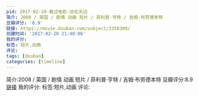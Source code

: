 ```yaml
---
pid: 2017-02-20-看过电影-远在天边
简介: 2008 / 英国 / 剧情 动画 短片 / 菲利普·亨特 / 吉姆·布劳德本特
豆瓣评分: '8.9'
链接: https://movie.douban.com/subject/3358309/
创建时间: '2017-02-20 21:40:06'
我的评分:
标签: 短片,动画
评论:
tags: [douban]
categories: [timeline]
---
```

简介:2008 / 英国 / 剧情 动画 短片 / 菲利普·亨特 / 吉姆·布劳德本特
豆瓣评分:8.9
[链接](https://movie.douban.com/subject/3358309/)
我的评分:
标签:短片,动画
评论:
